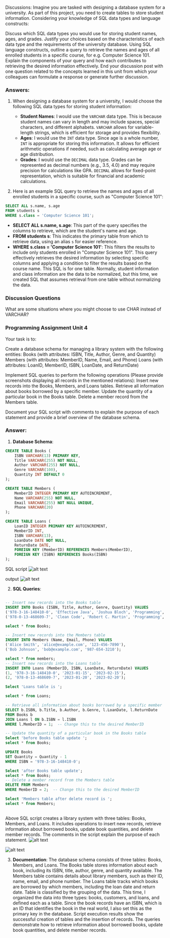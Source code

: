 Discussions:
Imagine you are tasked with designing a database system for a university. As part of this project, you need to create tables to store student information. Considering your knowledge of SQL data types and language constructs:

Discuss which SQL data types you would use for storing student names, ages, and grades. Justify your choices based on the characteristics of each data type and the requirements of the university database.
Using SQL language constructs, outline a query to retrieve the names and ages of all enrolled students in a specific course, for e.g. Computer Science 101. Explain the components of your query and how each contributes to retrieving the desired information effectively.
End your discussion post with one question related to the concepts learned in this unit from which your colleagues can formulate a response or generate further discussion.
### Answers:
1. When designing a database system for a university, I would choose the following SQL data types for storing student information:
   - **Student Names**: I would use the `VARCHAR` data type. This is because student names can vary in length and may include spaces, special characters, and different alphabets. `VARCHAR` allows for variable-length strings, which is efficient for storage and provides flexibility.
   - **Ages**: I would use the `INT` data type. Since age is a whole number, `INT` is appropriate for storing this information. It allows for efficient arithmetic operations if needed, such as calculating average age or age distribution.
   - **Grades**: I would use the `DECIMAL` data type. Grades can be represented as decimal numbers (e.g., 3.5, 4.0) and may require precision for calculations like GPA. `DECIMAL` allows for fixed-point representation, which is suitable for financial and academic calculations.
   
2. Here is an example SQL query to retrieve the names and ages of all enrolled students in a specific course, such as "Computer Science 101":
```sql
SELECT ALL s.name, s.age
FROM students s
WHERE s.class = 'Computer Science 101';
```
   - **SELECT ALL s.name, s.age**: This part of the query specifies the columns to retrieve, which are the student's name and age.
   - **FROM students s**: This indicates the primary table from which to retrieve data, using an alias `s` for easier reference.
   - **WHERE s.class = 'Computer Science 101'**: This filters the results to include only students enrolled in "Computer Science 101".
This query effectively retrieves the desired information by selecting specific columns and applying a condition to filter the results based on the course name.
This SQL is for one table. Normally, student information and class information are the data to be normalized, but this time, we created SQL that assumes retrieval from one table without normalizing the data.
### Discussion Questions
What are some situations where you might choose to use CHAR instead of VARCHAR?


### Programming Assignment Unit 4
Your task is to:

Create a database schema for managing a library system with the following entities:
Books (with attributes: ISBN, Title, Author, Genre, and Quantity)
Members (with attributes: MemberID, Name, Email, and Phone)
Loans (with attributes: LoanID, MemberID, ISBN, LoanDate, and ReturnDate)

Implement SQL queries to perform the following operations (Please provide screenshots displaying all records in the mentioned relations):
Insert new records into the Books, Members, and Loans tables.
Retrieve all information about books borrowed by a specific member.
Update the quantity of a particular book in the Books table.
Delete a member record from the Members table.

Document your SQL script with comments to explain the purpose of each statement and provide a brief overview of the database schema.

### Answer:
1. **Database Schema**:
```sql
CREATE TABLE Books (
    ISBN VARCHAR(13) PRIMARY KEY,
    Title VARCHAR(255) NOT NULL,
    Author VARCHAR(255) NOT NULL,
    Genre VARCHAR(100),
    Quantity INT DEFAULT 0
);

CREATE TABLE Members (
    MemberID INTEGER PRIMARY KEY AUTOINCREMENT,
    Name VARCHAR(255) NOT NULL,
    Email VARCHAR(255) NOT NULL UNIQUE,
    Phone VARCHAR(20)
);

CREATE TABLE Loans (
    LoanID INTEGER PRIMARY KEY AUTOINCREMENT,
    MemberID INT,
    ISBN VARCHAR(13),
    LoanDate DATE NOT NULL,
    ReturnDate DATE,
    FOREIGN KEY (MemberID) REFERENCES Members(MemberID),
    FOREIGN KEY (ISBN) REFERENCES Books(ISBN)
);
```

SQL script
![alt text](image.png)

output 
![alt text](image-1.png)

2. **SQL Queries**:
```sql

-- Insert new records into the Books table
INSERT INTO Books (ISBN, Title, Author, Genre, Quantity) VALUES
('978-3-16-148410-0', 'Effective Java', 'Joshua Bloch', 'Programming', 5),
('978-0-13-468609-7', 'Clean Code', 'Robert C. Martin', 'Programming', 3);

select * from Books;

-- Insert new records into the Members table
INSERT INTO Members (Name, Email, Phone) VALUES
('Alice Smith', 'alice@example.com', '123-456-7890'),
('Bob Johnson', 'bob@example.com', '987-654-3210');

select * from members;
-- Insert new records into the Loans table
INSERT INTO Loans (MemberID, ISBN, LoanDate, ReturnDate) VALUES
(1, '978-3-16-148410-0', '2023-01-15', '2023-02-15'),
(2, '978-0-13-468609-7', '2023-01-20', '2023-02-20');

Select 'Loans table is ';

select * from Loans;

-- Retrieve all information about books borrowed by a specific member
SELECT b.ISBN, b.Title, b.Author, b.Genre, l.LoanDate, l.ReturnDate
FROM Books b
JOIN Loans l ON b.ISBN = l.ISBN
WHERE l.MemberID = 1;  -- Change this to the desired MemberID

-- Update the quantity of a particular book in the Books table
Select 'before Books table update ';
select * from Books;

UPDATE Books
SET Quantity = Quantity - 1
WHERE ISBN = '978-3-16-148410-0'; 

Select 'after Books table update';
select * from Books;
-- Delete a member record from the Members table
DELETE FROM Members
WHERE MemberID = 2;  -- Change this to the desired MemberID

Select 'Members table after delete record is ';
select * from Members;
 
```
Above SQL script creates a library system with three tables: Books, Members, and Loans. It includes operations to insert new records, retrieve information about borrowed books, update book quantities, and delete member records. The comments in the script explain the purpose of each statement.
 ![alt text](image-2.png)

 ![alt text](image-3.png)

3. **Documentation**:
The database schema consists of three tables: 
Books, Members, and Loans. The Books table stores information about each book, including its ISBN, title, author, genre, and quantity available. The Members table contains details about library members, such as their ID, name, email, and phone number. The Loans table tracks which books are borrowed by which members, including the loan date and return date.
Table is classified by the grouping of the data. 
This time, I organized the data into three types: books, customers, and loans, and defined each as a table. Since the book records have an ISBN, which is an ID that identifies the book in the real world, I also set this as the primary key in the database.
Script execution results show the successful creation of tables and the insertion of records. The queries demonstrate how to retrieve information about borrowed books, update book quantities, and delete member records.